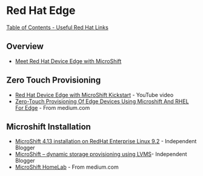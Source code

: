 # Red Hat Edge

[Table of Contents - Useful Red Hat Links](https://github.com/pslucas0212/UsefulRedHatLinks)

## Overview
- [Meet Red Hat Device Edge with MicroShift](https://cloud.redhat.com/blog/meet-red-hat-device-edge-with-microshift)


## Zero Touch Provisioning
- [Red Hat Device Edge with MicroShift Kickstart](https://www.youtube.com/watch?v=1gTEpBuZV4o) - YouTube video
- [Zero-Touch Provisioning Of Edge Devices Using Microshift And RHEL For Edge](https://shonpaz.medium.com/zero-touch-provisioning-of-edge-devices-using-microshift-and-rhel-for-edge-e122836fa888) - From medium.com

## Microshift Installation
- [MicroShift 4.13 installation on RedHat Enterprise Linux 9.2](https://rinoymjoseph.github.io/installation-of-microshift-4-13-on-redhat-enterprise-linux-9-2/) - Independent Blogger
- [MicroShift – dynamic storage provisioning using LVMS](https://rinoymjoseph.github.io/microshift-dynamic-storage-provisioning-using-lvms/)- Independent Blogger
- [MicroShift HomeLab](https://medium.com/@ben.swinney_ce/microshift-homelab-ddf57864c1d0) - From medium.com

